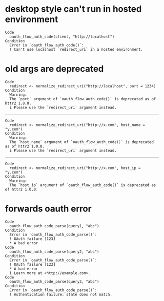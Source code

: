 # desktop style can't run in hosted environment

    Code
      oauth_flow_auth_code(client, "http://localhost")
    Condition
      Error in `oauth_flow_auth_code()`:
      ! Can't use localhost `redirect_uri` in a hosted environment.

# old args are deprecated

    Code
      redirect <- normalize_redirect_uri("http://localhost", port = 1234)
    Condition
      Warning:
      The `port` argument of `oauth_flow_auth_code()` is deprecated as of httr2 1.0.0.
      i Please use the `redirect_uri` argument instead.

---

    Code
      redirect <- normalize_redirect_uri("http://x.com", host_name = "y.com")
    Condition
      Warning:
      The `host_name` argument of `oauth_flow_auth_code()` is deprecated as of httr2 1.0.0.
      i Please use the `redirect_uri` argument instead.

---

    Code
      redirect <- normalize_redirect_uri("http://x.com", host_ip = "y.com")
    Condition
      Warning:
      The `host_ip` argument of `oauth_flow_auth_code()` is deprecated as of httr2 1.0.0.

# forwards oauth error

    Code
      oauth_flow_auth_code_parse(query1, "abc")
    Condition
      Error in `oauth_flow_auth_code_parse()`:
      ! OAuth failure [123]
      * A bad error
    Code
      oauth_flow_auth_code_parse(query2, "abc")
    Condition
      Error in `oauth_flow_auth_code_parse()`:
      ! OAuth failure [123]
      * A bad error
      i Learn more at <http://example.com>.
    Code
      oauth_flow_auth_code_parse(query3, "abc")
    Condition
      Error in `oauth_flow_auth_code_parse()`:
      ! Authentication failure: state does not match.

